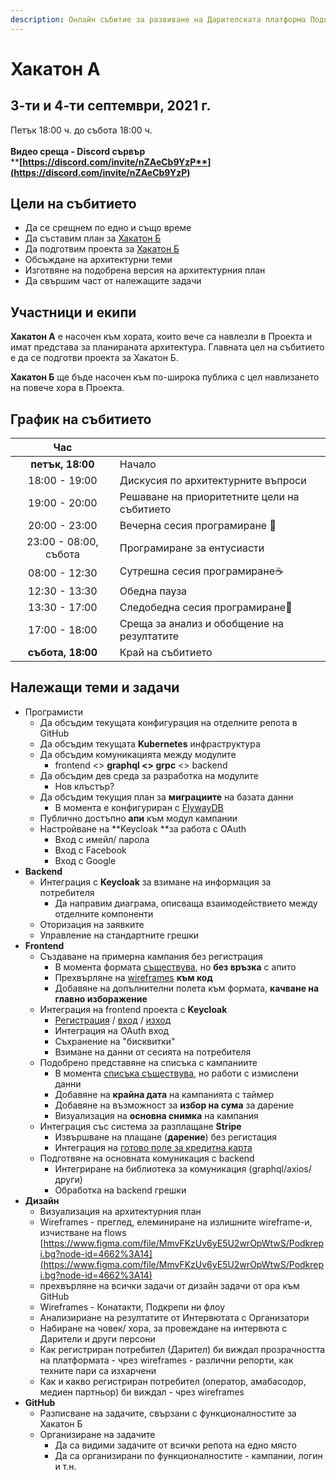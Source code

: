 ```yaml
---
description: Онлайн събитие за развиване на Дарителската платформа Подкрепи.бг
---
```


# Хакатон А

## 3-ти и 4-ти септември, 2021 г.

Петък 18:00 ч. до събота 18:00 ч.\
\
**Видео среща - Discord сървър**\
****[**https://discord.com/invite/nZAeCb9YzP**](https://discord.com/invite/nZAeCb9YzP)****

## Цели на събитието

* Да се срещнем по едно и също време
* Да съставим план за [Хакатон Б](hackaton-b.md)
* Да подготвим проекта за [Хакатон Б](hackaton-b.md)
* Обсъждане на архитектурни теми
* Изготвяне на подобрена версия на архитектурния план
* Да свършим част от належащите задачи

## Участници и екипи

**Хакатон А** е насочен към хората, които вече са навлезли в Проекта и имат представа за планираната архитектура. Главната цел на събитието е да се подготви проекта за Хакатон Б.

**Хакатон Б** ще бъде насочен към по-широка публика с цел навлизането на повече хора в Проекта.

## График на събитието

|          Час          |                                             |
| :-------------------: | ------------------------------------------- |
|    **петък, 18:00**   | Начало                                      |
|     18:00 - 19:00     | Дискусия по архитектурните въпроси          |
|     19:00 - 20:00     | Решаване на приоритетните цели на събитието |
|     20:00 - 23:00     | Вечерна сесия програмиране 🍻               |
| 23:00 - 08:00, събота | Програмиране за ентусиасти                  |
|     08:00 - 12:30     | Сутрешна сесия програмиране☕                |
|     12:30 - 13:30     | Обедна пауза                                |
|     13:30 - 17:00     | Следобедна сесия програмиране🥧             |
|     17:00 - 18:00     | Среща за анализ и обобщение на резултатите  |
|   **събота, 18:00**   | Край на събитието                           |

## Належащи теми и задачи

* Програмисти
  * Да обсъдим текущата конфигурация на отделните репота в GitHub
  * Да обсъдим текущата **Kubernetes** инфраструктура
  * Да обсъдим комуникацията между модулите
    * frontend <> **graphql <> grpc** <> backend
  * Да обсъдим дев среда за разработка на модулите
    * Нов клъстър?
  * Да обсъдим текущия план за **миграциите** на базата данни
    * В момента е конфигуриран с [FlywayDB](https://flywaydb.org)
  * Публично достъпно **апи** към модул кампании
  * Настройване на **Keycloak **за работа с OAuth
    * Вход с имейл/ парола
    * Вход с Facebook
    * Вход с Google
* **Backend**
  * Интеграция с **Keycloak** за взимане на информация за потребителя
    * Да направим диаграма, описваща взаимодействието между отделните компоненти
  * Оторизация на заявките
  * Управление на стандартните грешки
* **Frontend**
  * Създаване на примерна кампания без регистрация
    * В момента формата [съществува](https://podkrepi.bg/campaigns/create), но **без връзка** с апито
    * Прехвърляне на [wireframes](https://www.figma.com/file/MmvFKzUv6yE5U2wrOpWtwS/Podkrepi.bg?node-id=5055%3A21345) **към код**
    * Добавяне на допълнителни полета към формата, **качване на главно изборажение**
  * Интеграция на frontend проекта с **Keycloak**
    * [Регистрация](https://podkrepi.bg/register) / [вход](https://podkrepi.bg/login) / [изход](https://podkrepi.bg/logout)
    * Интеграция на OAuth вход
    * Съхранение на "бисквитки"
    * Взимане на данни от сесията на потребителя
  * Подобрено представяне на списъка с кампаниите
    * В момента [списъка съществува](https://podkrepi.bg/campaigns), но работи с измислени данни
    * Добавяне на **крайна дата** на кампанията с таймер
    * Добавяне на възможност за **избор на сума** за дарение
    * Визуализация на **основна снимка** на кампания
  * Интеграция със система за разплащане **Stripe**
    * Извършване на плащане (**дарение**) без регистация
    * Интеграция на [готово поле за кредитна карта](https://stripe.com/docs/stripe-js/react)
  * Подготвяне на основната комуникация с backend
    * Интегриране на библиотека за комуникация (graphql/axios/други)
    * Обработка на backend грешки
* **Дизайн**
  * Визуализация на архитектурния план
  * Wireframes - преглед, елеминиранe на излишните wireframe-и, изчистване на flows [https://www.figma.com/file/MmvFKzUv6yE5U2wrOpWtwS/Podkrepi.bg?node-id=4662%3A14](https://www.figma.com/file/MmvFKzUv6yE5U2wrOpWtwS/Podkrepi.bg?node-id=4662%3A14)
  * прехвърляне на всички задачи от дизайн задачи от ора към GitHub
  * Wireframes - Конатакти, Подкрепи ни флоу
  * Анализириане на резултатите от Интервютата с Организатори
  * Набиране на човек/ хора, за провеждане на интервюта с Дарители и други персони
  * Как регистриран потребител (Дарител) би виждал прозрачността на платформата - чрез wireframes - различни репорти, как техните пари са изхарчени
  * Как и какво регистриран потребител (оператор, амабасодор, медиен партньор) би виждал - чрез wireframes 
* **GitHub**
  * Разписване на задачите, свързани с функционалностите за Хакатон Б
  * Организиране на задачите
    * Да са видими задачите от всички репота на едно място
    * Да са организирани по функционалностите - кампании, логин и т.н.

##

